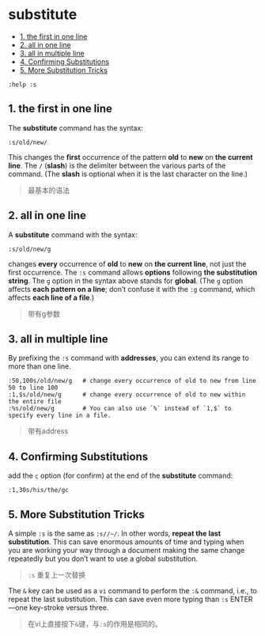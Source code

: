 # substitute

<!-- TOC -->

- [1. the first in one line](#1-the-first-in-one-line)
- [2. all in one line](#2-all-in-one-line)
- [3. all in multiple line](#3-all-in-multiple-line)
- [4. Confirming Substitutions](#4-confirming-substitutions)
- [5. More Substitution Tricks](#5-more-substitution-tricks)

<!-- /TOC -->

```vim
:help :s
```

## 1. the first in one line

The **substitute** command has the syntax:

```vim
:s/old/new/
```

This changes the **first** occurrence of the pattern **old** to **new** on **the current line**. The `/` (**slash**) is the delimiter between the various parts of the command. (The **slash** is optional when it is the last character on the line.)

> 最基本的语法

## 2. all in one line

A **substitute** command with the syntax:

```vim
:s/old/new/g
```

changes **every** occurrence of **old** to **new** on **the current line**, not just the first occurrence. The `:s` command allows **options** following **the substitution string**. The `g` option in the syntax above stands for **global**. (The `g` option affects **each pattern on a line**; don’t confuse it with the `:g` command, which affects **each line of a file**.)

> 带有g参数

## 3. all in multiple line

By prefixing the `:s` command with **addresses**, you can extend its range to more than one line.

```vim
:50,100s/old/new/g   # change every occurrence of old to new from line 50 to line 100
:1,$s/old/new/g      # change every occurrence of old to new within the entire file
:%s/old/new/g        # You can also use `%` instead of `1,$` to specify every line in a file.
```

> 带有address

## 4. Confirming Substitutions

add the `c` option (for confirm) at the end of the **substitute** command:

```vim
:1,30s/his/the/gc
```

## 5. More Substitution Tricks

A simple `:s` is the same as `:s//~/`. In other words, **repeat the last substitution**. This can save enormous amounts of time and typing when you are working your way through a document making the same change repeatedly but you don’t want to use a global substitution.

> `:s` 重复上一次替换

The `&` key can be used as a `vi` command to perform the `:&` command, i.e., to repeat the last substitution. This can save even more typing than `:s`  ENTER—one key-stroke versus three.

> 在vi上直接按下`&`键，与`:s`的作用是相同的。
